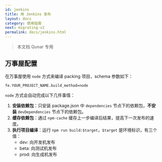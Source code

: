 ```yaml
---
id: jenkins
title: 用 Jenkins 发布
layout: docs
category: 使用指南
next: migrating-v2
permalink: docs/jenkins.html
---
```


>本文档 Qunar 专用

## 万事屋配置
在万事屋使用 `node` 方式来编译 packing 项目，schema 参数如下：

```
fe.YOUR_PROJECT_NAME.build_method=node
```

`node` 方式会自动完成以下几件事情：

1. **安装依赖包**：只安装 package.json 中 `dependencies` 节点下的依赖包，**不安装** `devDependencies` 节点下的依赖包。
1. **缓存依赖包**：通过 `npm-cache` 缓存上一步编译后结果，提高下一次发布的速度。
1. **执行项目编译**：运行 `npm run build:$target`，`$target` 是环境标识，有三个值：
    - dev: 向开发机发布
    - beta: 向测试机发布
    - prod: 向生成机发布
